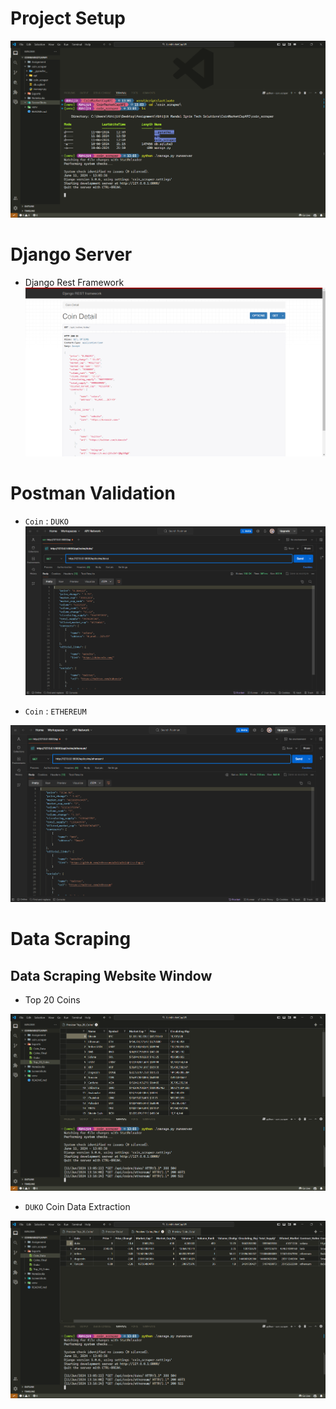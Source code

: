 # Project Setup

![alt text](<ScreenShots/Screenshot 2024-06-11 130349.png>)

# Django Server

- Django Rest Framework
![alt text](<ScreenShots/Screenshot 2024-06-11 130508.png>)

# Postman Validation

- `Coin` : `DUKO`
![alt text](<ScreenShots/Screenshot 2024-06-11 130532.png>)

- `Coin` : `ETHEREUM`

![alt text](<ScreenShots/Screenshot 2024-06-11 131632.png>)

# Data Scraping
## Data Scraping Website Window

- Top 20 Coins

![alt text](<ScreenShots/Screenshot 2024-06-11 131731.png>)

- `DUKO` Coin Data Extraction

![alt text](<ScreenShots/Screenshot 2024-06-11 131809.png>)